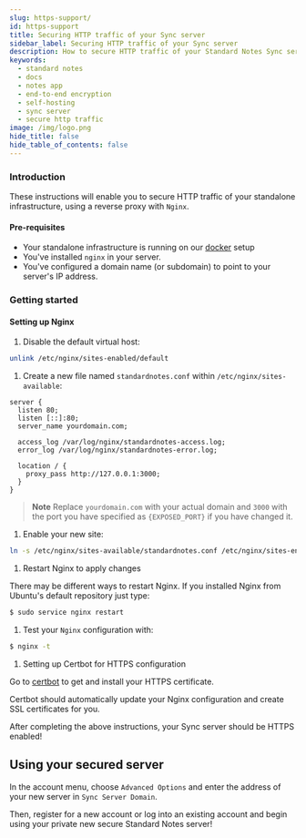 ```yaml
---
slug: https-support/
id: https-support
title: Securing HTTP traffic of your Sync server
sidebar_label: Securing HTTP traffic of your Sync server
description: How to secure HTTP traffic of your Standard Notes Sync server.
keywords:
  - standard notes
  - docs
  - notes app
  - end-to-end encryption
  - self-hosting
  - sync server
  - secure http traffic
image: /img/logo.png
hide_title: false
hide_table_of_contents: false
---
```


### Introduction

These instructions will enable you to secure HTTP traffic of your standalone infrastructure, using a reverse proxy with `Nginx`.

#### Pre-requisites

- Your standalone infrastructure is running on our [docker](./docker.md) setup
- You've installed `nginx` in your server.
- You've configured a domain name (or subdomain) to point to your server's IP address.

### Getting started

#### Setting up Nginx

1. Disable the default virtual host:

  ```bash
  unlink /etc/nginx/sites-enabled/default
  ```

1. Create a new file named `standardnotes.conf` within `/etc/nginx/sites-available`:

  ```
  server {
    listen 80;
    listen [::]:80;
    server_name yourdomain.com;

    access_log /var/log/nginx/standardnotes-access.log;
    error_log /var/log/nginx/standardnotes-error.log;

    location / {
      proxy_pass http://127.0.0.1:3000;
    }
  }
  ```

  > **Note** Replace `yourdomain.com` with your actual domain and `3000` with the port you have specified as `{EXPOSED_PORT}` if you have changed it.

1. Enable your new site:

  ```bash
  ln -s /etc/nginx/sites-available/standardnotes.conf /etc/nginx/sites-enabled/standardnotes.conf
  ```

1. Restart Nginx to apply changes

  There may be different ways to restart Nginx. If you installed Nginx from Ubuntu's default repository just type:

  ```bash
  $ sudo service nginx restart
  ```

1. Test your `Nginx` configuration with:

  ```bash
  $ nginx -t
  ```

1. Setting up Certbot for HTTPS configuration

  Go to [certbot](https://certbot.eff.org/instructions) to get and install your HTTPS certificate.

  Certbot should automatically update your Nginx configuration and create SSL certificates for you.

  After completing the above instructions, your Sync server should be HTTPS enabled!

## Using your secured server

In the account menu, choose `Advanced Options` and enter the address of your new server in `Sync Server Domain`.

Then, register for a new account or log into an existing account and begin using your private new secure Standard Notes server!

